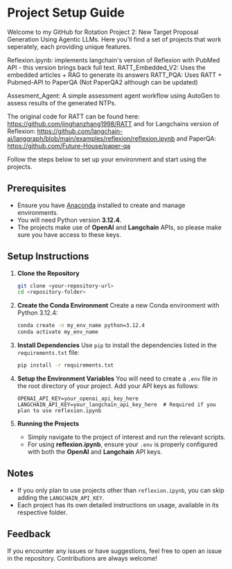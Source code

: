 # Project Setup Guide

Welcome to my GitHub for Rotation Project 2: New Target Proposal Generation Using Agentic LLMs. Here you'll find a set of projects that work seperately, each providing unique features.

Reflexion.ipynb: implements langchain's version of Reflexion with PubMed API - this version brings back full text.
RATT_Embedded_V2: Uses the embedded articles + RAG to generate its answers 
RATT_PQA: Uses RATT + Pubmed-API to PaperQA (Not PaperQA2 although can be updated)

Assesment_Agent: A simple assessment agent workflow using AutoGen to assess results of the generated NTPs.

The original code for RATT can be found here: https://github.com/jinghanzhang1998/RATT
and for Langchains version of Reflexion: https://github.com/langchain-ai/langgraph/blob/main/examples/reflexion/reflexion.ipynb
and PaperQA: https://github.com/Future-House/paper-qa


Follow the steps below to set up your environment and start using the projects.

## Prerequisites

- Ensure you have [Anaconda](https://www.anaconda.com/products/distribution) installed to create and manage environments.
- You will need Python version **3.12.4**.
- The projects make use of **OpenAI** and **Langchain** APIs, so please make sure you have access to these keys.

## Setup Instructions

1. **Clone the Repository**
   ```sh
   git clone <your-repository-url>
   cd <repository-folder>
   ```

2. **Create the Conda Environment**
   Create a new Conda environment with Python 3.12.4:
   ```sh
   conda create -n my_env_name python=3.12.4
   conda activate my_env_name
   ```

3. **Install Dependencies**
   Use `pip` to install the dependencies listed in the `requirements.txt` file:
   ```sh
   pip install -r requirements.txt
   ```

4. **Setup the Environment Variables**
   You will need to create a `.env` file in the root directory of your project. Add your API keys as follows:
   ```env
   OPENAI_API_KEY=your_openai_api_key_here
   LANGCHAIN_API_KEY=your_langchain_api_key_here  # Required if you plan to use reflexion.ipynb
   ```

5. **Running the Projects**
   - Simply navigate to the project of interest and run the relevant scripts.
   - For using **reflexion.ipynb**, ensure your `.env` is properly configured with both the **OpenAI** and **Langchain** API keys.

## Notes
- If you only plan to use projects other than `reflexion.ipynb`, you can skip adding the `LANGCHAIN_API_KEY`.
- Each project has its own detailed instructions on usage, available in its respective folder.

## Feedback
If you encounter any issues or have suggestions, feel free to open an issue in the repository. Contributions are always welcome!

